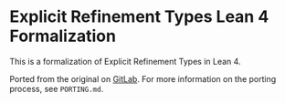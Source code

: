 # Explicit Refinement Types Lean 4 Formalization

This is a formalization of Explicit Refinement Types in Lean 4. 

Ported from the original on
[GitLab](https://gitlab.com/explicit-refinement-types/lean4-formalization). For more information on
the porting process, see `PORTING.md`.